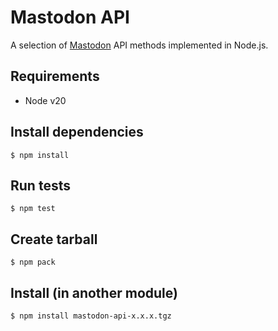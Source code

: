 # Mastodon API

A selection of [Mastodon](https://docs.joinmastodon.org/) API methods implemented in Node.js.

## Requirements

- Node v20

## Install dependencies

```shell
$ npm install
```

## Run tests

```shell
$ npm test
```

## Create tarball

```shell
$ npm pack
```

## Install (in another module)

```shell
$ npm install mastodon-api-x.x.x.tgz
```
